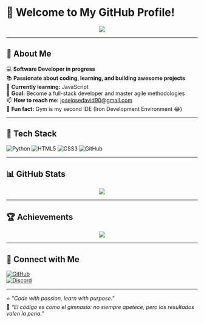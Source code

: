 # 👋 Welcome to My GitHub Profile!

<p align="center">
  <img src="https://readme-typing-svg.demolab.com?font=Fira+Code&weight=600&size=25&duration=4000&pause=1000&color=FF4444&center=true&vCenter=true&width=435&lines=Hi%2C+I'm+Jose+Solano!🚀" />
</p>

---

## 🚀 About Me  

💻 **Software Developer in progress**  
📚 **Passionate about coding, learning, and building awesome projects**  
🌱 **Currently learning:** JavaScript  
🎯 **Goal:** Become a full-stack developer and master agile methodologies  
📫 **How to reach me:** josejosedavid90@gmail.com  
💪 **Fun fact:** Gym is my second IDE (Iron Development Environment 😂)

---

## 🧰 Tech Stack

![Python](https://img.shields.io/badge/-Python-3776AB?style=flat&logo=python&logoColor=white)
![HTML5](https://img.shields.io/badge/-HTML5-E34F26?style=flat&logo=html5&logoColor=white)
![CSS3](https://img.shields.io/badge/-CSS3-1572B6?style=flat&logo=css3)
![GitHub](https://img.shields.io/badge/-GitHub-181717?style=flat&logo=github)

---

## 📊 GitHub Stats

<p align="center">
  <img src="https://github-readme-stats.vercel.app/api?username=Josesolano258&show_icons=true&theme=radical" />
</p>

---

## 🏆 Achievements

<p align="center">
  <img src="https://github-profile-trophy.vercel.app/?username=Josesolano258&theme=darkhub&margin-w=15" />
</p>

---

## 🔗 Connect with Me  

[![GitHub](https://img.shields.io/badge/GitHub-333333?style=for-the-badge&logo=github&logoColor=white)](https://github.com/Josesolano258)  
[![Discord](https://img.shields.io/badge/Discord-7289DA?style=for-the-badge&logo=discord&logoColor=white)](https://discord.com/users/josesolano8023)  

---

⭐ _"Code with passion, learn with purpose."_  
🧠 _“El código es como el gimnasio: no siempre apetece, pero los resultados valen la pena.”_
